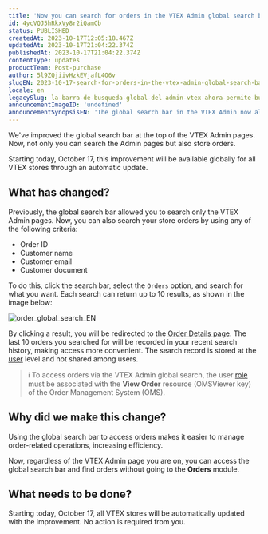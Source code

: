 ```yaml
---
title: 'Now you can search for orders in the VTEX Admin global search bar'
id: 4ycVQJ5hRkxVy8r2iQamCb
status: PUBLISHED
createdAt: 2023-10-17T12:05:18.467Z
updatedAt: 2023-10-17T21:04:22.374Z
publishedAt: 2023-10-17T21:04:22.374Z
contentType: updates
productTeam: Post-purchase
author: 5l9ZQjiivHzkEVjafL4O6v
slugEN: 2023-10-17-search-for-orders-in-the-vtex-admin-global-search-bar
locale: en
legacySlug: la-barra-de-busqueda-global-del-admin-vtex-ahora-permite-buscar-pedidos
announcementImageID: 'undefined'
announcementSynopsisEN: 'The global search bar in the VTEX Admin now allows you to search for store orders.'
---
```


We've improved the global search bar at the top of the VTEX Admin pages. Now, not only you can search the Admin pages but also store orders.

Starting today, October 17, this improvement will be available globally for all VTEX stores through an automatic update.

## What has changed?

Previously, the global search bar allowed you to search only the VTEX Admin pages. Now, you can also search your store orders by using any of the following criteria:

- Order ID
- Customer name
- Customer email
- Customer document

To do this, click the search bar, select the `Orders` option, and search for what you want. Each search can return up to 10 results, as shown in the image below:

![order_global_search_EN](https://cdn.statically.io/gh/vtexdocs/help-center-content/refs/heads/main/docs/en/announcements/2023/october/2023-10-17-search-for-orders-in-the-vtex-admin-global-search-bar_1.gif)

By clicking a result, you will be redirected to the [Order Details page](/en/tutorial/pagina-de-detalhes-do-pedido--2Y75n54Cc9VizrlG1N6ZNl). The last 10 orders you searched for will be recorded in your recent search history, making access more convenient. The search record is stored at the [user](/en/tutorial/gerenciando-usuarios--tutorials_512) level and not shared among users.

> ℹ️ To access orders via the VTEX Admin global search, the user [role](/en/tutorial/roles--7HKK5Uau2H6wxE1rH5oRbc) must be associated with the **View Order** resource (OMSViewer key) of the Order Management System (OMS).

## Why did we make this change?

Using the global search bar to access orders makes it easier to manage order-related operations, increasing efficiency.

Now, regardless of the VTEX Admin page you are on, you can access the global search bar and find orders without going to the **Orders** module.

## What needs to be done?

Starting today, October 17, all VTEX stores will be automatically updated with the improvement. No action is required from you.

